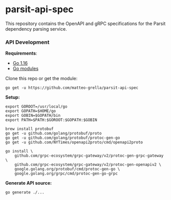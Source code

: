 # parsit-api-spec

This repository contains the OpenAPI and gRPC specifications for the Parsit dependency parsing service.

### API Development

**Requirements**:

* [Go 1.16](https://golang.org/dl/)
* [Go modules](https://blog.golang.org/using-go-modules)

Clone this repo or get the module:

```console
go get -u https://github.com/matteo-grella/parsit-api-spec
```

**Setup:**

```console
export GOROOT=/usr/local/go
export GOPATH=$HOME/go
export GOBIN=$GOPATH/bin
export PATH=$PATH:$GOROOT:$GOPATH:$GOBIN
```

```console
brew install protobuf
go get -u github.com/golang/protobuf/proto
go get -u github.com/golang/protobuf/protoc-gen-go
go get -u github.com/NYTimes/openapi2proto/cmd/openapi2proto
```

```console
go install \
    github.com/grpc-ecosystem/grpc-gateway/v2/protoc-gen-grpc-gateway \
    github.com/grpc-ecosystem/grpc-gateway/v2/protoc-gen-openapiv2 \
    google.golang.org/protobuf/cmd/protoc-gen-go \
    google.golang.org/grpc/cmd/protoc-gen-go-grpc
```

**Generate API source:**

```console
go generate ./...
```